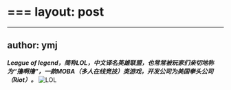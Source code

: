 ===
layout: post
===
---
author: ymj
---
***League of legend，简称LOL，中文译名英雄联盟，也常常被玩家们亲切地称为“撸啊撸”，一款MOBA（多人在线竞技）类游戏，开发公司为美国拳头公司（Riot）。***
![LOL](/lol.png])
